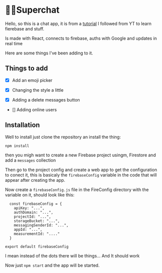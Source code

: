 # 🤭📣Superchat
Hello, so this is a chat app, it is from a [tutorial](https://www.youtube.com/watch?v=zQyrwxMPm88) I followed from YT to learn fierebase and stuff. 

Is made with React, connects to firebase, auths with Google and updates in real time

Here are some things I've been adding to it.

## Things to add

* [x] Add an emoji picker

* [x] Changing the style a little

* [x] Adding a delete messages button

* [] Adding online users


## Installation
Well to install just clone the repository an install the thing:

` npm install `

then you migh want to create a new Firebase project usingm, Firestore and add a `messages` collection

Then go to the project config and create a web app to get the configuration to conect it, this is basicaly the `firebaseConfig` variable in the code that will appear after creating the app.

Now create a ` firebaseConfig.js ` file in the FireConfig directory with the variable on it, should look like this:

``` 
  const firebaseConfig = {
    apiKey: "...",
    authDomain: "...",
    projectId: "...",
    storageBucket: "...",
    messagingSenderId: "...",
    appId: "...",
    measurementId: "...."
  }

export default firebaseConfig

```

I mean instead of the dots there will be things... And It should work

Now just ` npm start ` and the app will be started.